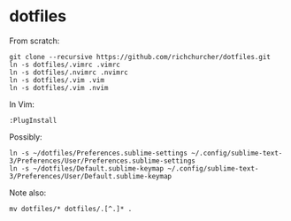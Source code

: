 dotfiles
========

From scratch:

    git clone --recursive https://github.com/richchurcher/dotfiles.git
    ln -s dotfiles/.vimrc .vimrc
	ln -s dotfiles/.nvimrc .nvimrc
    ln -s dotfiles/.vim .vim
	ln -s dotfiles/.vim .nvim

In Vim:

    :PlugInstall

Possibly:

	ln -s ~/dotfiles/Preferences.sublime-settings ~/.config/sublime-text-3/Preferences/User/Preferences.sublime-settings
	ln -s ~/dotfiles/Default.sublime-keymap ~/.config/sublime-text-3/Preferences/User/Default.sublime-keymap

Note also:

    mv dotfiles/* dotfiles/.[^.]* .
